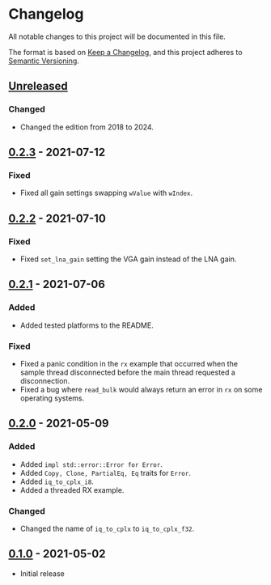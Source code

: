 # Changelog

All notable changes to this project will be documented in this file.

The format is based on [Keep a Changelog](https://keepachangelog.com/en/1.0.0/),
and this project adheres to [Semantic Versioning](https://semver.org/spec/v2.0.0.html).

## [Unreleased]

### Changed

- Changed the edition from 2018 to 2024.

## [0.2.3] - 2021-07-12

### Fixed

- Fixed all gain settings swapping `wValue` with `wIndex`.

## [0.2.2] - 2021-07-10

### Fixed

- Fixed `set_lna_gain` setting the VGA gain instead of the LNA gain.

## [0.2.1] - 2021-07-06

### Added

- Added tested platforms to the README.

### Fixed

- Fixed a panic condition in the `rx` example that occurred when the sample
  thread disconnected before the main thread requested a disconnection.
- Fixed a bug where `read_bulk` would always return an error in `rx` on some
  operating systems.

## [0.2.0] - 2021-05-09

### Added

- Added `impl std::error::Error for Error`.
- Added `Copy, Clone, PartialEq, Eq` traits for `Error`.
- Added `iq_to_cplx_i8`.
- Added a threaded RX example.

### Changed

- Changed the name of `iq_to_cplx` to `iq_to_cplx_f32`.

## [0.1.0] - 2021-05-02

- Initial release

[Unreleased]: https://github.com/newAM/hackrfone/compare/v0.2.3...HEAD
[0.2.3]: https://github.com/newAM/hackrfone/compare/v0.2.2...v0.2.3
[0.2.2]: https://github.com/newAM/hackrfone/compare/v0.2.1...v0.2.2
[0.2.1]: https://github.com/newAM/hackrfone/compare/v0.2.0...v0.2.1
[0.2.0]: https://github.com/newAM/hackrfone/compare/v0.1.0...v0.2.0
[0.1.0]: https://github.com/newAM/hackrfone/releases/tag/v0.1.0
